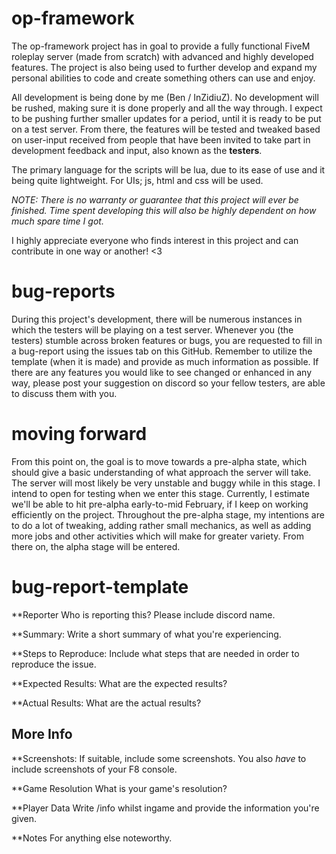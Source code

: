 # op-framework
The op-framework project has in goal to provide a fully functional FiveM roleplay server (made from scratch) with advanced and highly developed features. The project is also being used to further develop and expand my personal abilities to code and create something others can use and enjoy.

All development is being done by me (Ben / InZidiuZ). No development will be rushed, making sure it is done properly and all the way through. I expect to be pushing further smaller updates for a period, until it is ready to be put on a test server. From there, the features will be tested and tweaked based on user-input received from people that have been invited to take part in development feedback and input, also known as the **testers**.

The primary language for the scripts will be lua, due to its ease of use and it being quite lightweight. For UIs; js, html and css will be used.

*NOTE: There is no warranty or guarantee that this project will ever be finished. Time spent developing this will also be highly dependent on how much spare time I got.* 

I highly appreciate everyone who finds interest in this project and can contribute in one way or another! <3

# bug-reports
During this project's development, there will be numerous instances in which the testers will be playing on a test server. Whenever you (the testers) stumble across broken features or bugs, you are requested to fill in a bug-report using the issues tab on this GitHub. Remember to utilize the template (when it is made) and provide as much information as possible. If there are any features you would like to see changed or enhanced in any way, please post your suggestion on discord so your fellow testers, are able to discuss them with you.

# moving forward
From this point on, the goal is to move towards a pre-alpha state, which should give a basic understanding of what approach the server will take. The server will most likely be very unstable and buggy while in this stage. I intend to open for testing when we enter this stage. Currently, I estimate we'll be able to hit pre-alpha early-to-mid February, if I keep on working efficiently on the project. Throughout the pre-alpha stage, my intentions are to do a lot of tweaking, adding rather small mechanics, as well as adding more jobs and other activities which will make for greater variety. From there on, the alpha stage will be entered.

# bug-report-template

**Reporter
Who is reporting this? Please include discord name.

**Summary:
Write a short summary of what you're experiencing.

**Steps to Reproduce:
Include what steps that are needed in order to reproduce the issue.

**Expected Results:
What are the expected results?

**Actual Results:
What are the actual results?

## More Info

**Screenshots:
If suitable, include some screenshots. You also *have* to include screenshots of your F8 console.

**Game Resolution
What is your game's resolution?

**Player Data
Write /info whilst ingame and provide the information you're given.

**Notes
For anything else noteworthy.
